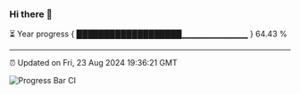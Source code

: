 ### Hi there 👋

⏳ Year progress { ███████████████████▁▁▁▁▁▁▁▁▁▁▁ } 64.43 %

---

⏰ Updated on Fri, 23 Aug 2024 19:36:21 GMT

![Progress Bar CI](https://github.com/IshwaranRudhara/GIT-ACTION/workflows/Progress%20Bar%20CI/badge.svg)
